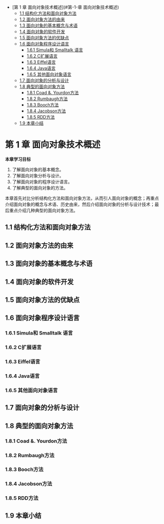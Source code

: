 - [第 1 章 面向对象技术概述](#第-1-章 面向对象技术概述)
  - [1.1 结构化方法和面向对象方法](#11-结构化方法和面向对象方法)
  - [1.2 面向对象方法的由来](#12-面向对象方法的由来)
  - [1.3 面向对象的基本概念与术语](#13-面向对象的基本概念与术语)
  - [1.4 面向对象的软件开发](#14-面向对象的软件开发)
  - [1.5 面向对象方法的优缺点](#15-面向对象方法的优缺点)
  - [1.6 面向对象程序设计语言](#16-面向对象程序设计语言)
    - [1.6.1 Simula和 Smalltalk 语言](#161-simula和-smalltalk-语言)
    - [1.6.2 C扩展语言](#162-c扩展语言)
    - [1.6.3 Eiffel语言](#163-eiffel语言)
    - [1.6.4 Java语言](#164-java语言)
    - [1.6.5 其他面向对象语言](#165-其他面向对象语言)
  - [1.7  面向对象的分析与设计](#17--面向对象的分析与设计)
  - [1.8 典型的面向对象方法](#18-典型的面向对象方法)
    - [1.8.1 Coad &. Yourdon方法](#181-coad--yourdon方法)
    - [1.8.2 Rumbaugh方法](#182-rumbaugh方法)
    - [1.8.3 Booch方法](#183-booch方法)
    - [1.8.4 Jacobson方法](#184-jacobson方法)
    - [1.8.5 RDD方法](#185-rdd方法)
  - [1.9 本章小结](#19-本章小结)

# 第 1 章 面向对象技术概述

**本章学习目标**

1. 了解面向对象的基本概念。
2. 了解面向对象分析与设计。
3. 了解面向对象的程序设计语言。
4. 了解典型的面向对象的方法。

本章首先对比分析结构化方法和面向对象方法，从而引人面向对象的概念；再重点介绍面向对象的概念与术语、历史由来，然后介绍面向对象的分析与设计技术；最后重点介绍几种典型的面向对象方法。

## 1.1 结构化方法和面向对象方法

## 1.2 面向对象方法的由来

## 1.3 面向对象的基本概念与术语

## 1.4 面向对象的软件开发

## 1.5 面向对象方法的优缺点

## 1.6 面向对象程序设计语言

### 1.6.1 Simula和 Smalltalk 语言

### 1.6.2 C扩展语言

### 1.6.3 Eiffel语言

### 1.6.4 Java语言

### 1.6.5 其他面向对象语言

## 1.7  面向对象的分析与设计

## 1.8 典型的面向对象方法

### 1.8.1 Coad &. Yourdon方法

### 1.8.2 Rumbaugh方法

### 1.8.3 Booch方法

### 1.8.4 Jacobson方法

### 1.8.5 RDD方法

## 1.9 本章小结